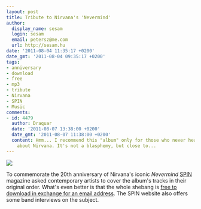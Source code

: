 ```yaml
---
layout: post
title: Tribute to Nirvana's 'Nevermind'
author:
  display_name: sesam
  login: sesam
  email: petersz@me.com
  url: http://sesam.hu
date: '2011-08-04 11:35:17 +0200'
date_gmt: '2011-08-04 09:35:17 +0200'
tags:
- anniversary
- download
- free
- mp3
- tribute
- Nirvana
- SPIN
- Music
comments:
- id: 4479
  author: Draquar
  date: '2011-08-07 13:38:00 +0200'
  date_gmt: '2011-08-07 11:38:00 +0200'
  content: Hmm... I recommend this "album" only for those who never heard anything
    about Nirvana. It's not a blasphemy, but close to...
---
```


[![](http://sesam.hu/wp-content/uploads/2011/08/Newermind_CD.jpg)](http://www.spin.com/articles/free-album-spin-tribute-nirvanas-nevermind)

To commemorate the 20th anniversary of Nirvana's iconic _Nevermind_ [SPIN](http://www.spin.com) magazine asked contemporary artists to cover the album's tracks in their original order. What's even better is that the whole shebang is [free to download in exchange for an email address](http://www.spin.com/articles/free-album-spin-tribute-nirvanas-nevermind). The SPIN website also offers some band interviews on the subject.
